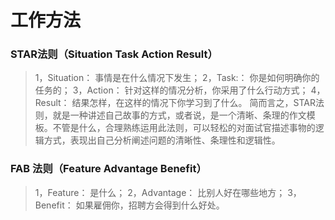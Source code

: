 # 工作方法

### STAR法则（Situation Task Action Result）
>1，Situation： 事情是在什么情况下发生；
>2，Task:： 你是如何明确你的任务的；
>3，Action： 针对这样的情况分析，你采用了什么行动方式；
>4，Result： 结果怎样，在这样的情况下你学习到了什么。
>简而言之，STAR法则，就是一种讲述自己故事的方式，或者说，是一个清晰、条理的作文模板。不管是什么，合理熟练运用此法则，可以轻松的对面试官描述事物的逻辑方式，表现出自己分析阐述问题的清晰性、条理性和逻辑性。


### FAB 法则（Feature Advantage Benefit） 
>1，Feature： 是什么；
>2，Advantage： 比别人好在哪些地方；
>3，Benefit： 如果雇佣你，招聘方会得到什么好处。